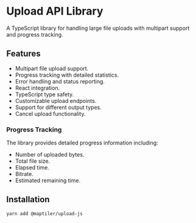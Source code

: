 # Upload API Library
A TypeScript library for handling large file uploads with multipart support and progress tracking.

## Features
- Multipart file upload support.
- Progress tracking with detailed statistics.
- Error handling and status reporting.
- React integration.
- TypeScript type safety.
- Customizable upload endpoints.
- Support for different output types.
- Cancel upload functionality.

### Progress Tracking
The library provides detailed progress information including:
- Number of uploaded bytes.
- Total file size.
- Elapsed time.
- Bitrate.
- Estimated remaining time.

## Installation
```bash
yarn add @maptiler/upload-js
```
